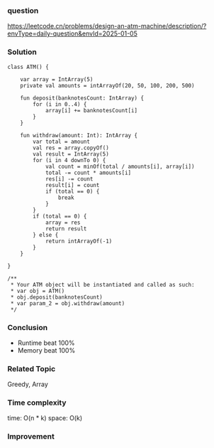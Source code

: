 ### question
https://leetcode.cn/problems/design-an-atm-machine/description/?envType=daily-question&envId=2025-01-05

### Solution
```
class ATM() {

	var array = IntArray(5)
	private val amounts = intArrayOf(20, 50, 100, 200, 500)

	fun deposit(banknotesCount: IntArray) {
		for (i in 0..4) {
			array[i] += banknotesCount[i]
		}
	}

	fun withdraw(amount: Int): IntArray {
		var total = amount
		val res = array.copyOf()
		val result = IntArray(5)
		for (i in 4 downTo 0) {
			val count = minOf(total / amounts[i], array[i])
			total -= count * amounts[i]
			res[i] -= count
			result[i] = count
			if (total == 0) {
				break
			}
		}
		if (total == 0) {
			array = res
			return result
		} else {
			return intArrayOf(-1)
		}
	}

}

/**
 * Your ATM object will be instantiated and called as such:
 * var obj = ATM()
 * obj.deposit(banknotesCount)
 * var param_2 = obj.withdraw(amount)
 */
```

### Conclusion
- Runtime beat 100% 
- Memory beat 100%

### Related Topic
Greedy, Array

### Time complexity
time: O(n * k)
space: O(k)

### Improvement
